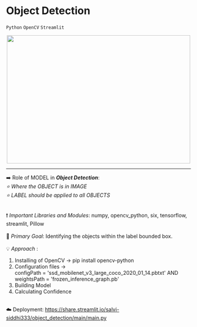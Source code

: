 # Object Detection
`Python` `OpenCV` `Streamlit`
<p align="center">
  <img src = "https://upload.wikimedia.org/wikipedia/commons/3/38/Detected-with-YOLO--Schreibtisch-mit-Objekten.jpg" width="500" height="350" align="centre">
</p>

___

➡️ Role of MODEL in ***Object Detection***:<br>
_⭐ Where the OBJECT is in IMAGE<br>
⭐ LABEL should be applied to all OBJECTS_
<br>
<br>

❗ _Important Libraries and Modules_: numpy, opencv_python, six, tensorflow, streamlit, Pillow
<br><br>
🎯 _Primary Goal_: Identifying the objects within the label bounded box.
<br><br>
💡 _Approach_ :
1. Installing of OpenCV -> pip install opencv-python
2. Configuration files -> <br>
   configPath = 'ssd_mobilenet_v3_large_coco_2020_01_14.pbtxt' AND weightsPath = 'frozen_inference_graph.pb'
4. Building Model
5. Calculating Confidence
<br><br>

☁️ Deployment:
https://share.streamlit.io/salvi-siddhi333/object_detection/main/main.py
